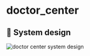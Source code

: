 # doctor_center


## :memo: System design
![doctor center system design](https://github.com/user-attachments/assets/08e669b3-972d-41f2-add0-1a118096f5b7)




